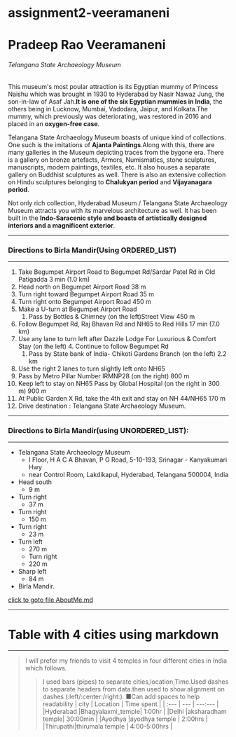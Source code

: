 # assignment2-veeramaneni
# Pradeep Rao Veeramaneni
###### Telangana State Archaeology Museum

This museum's most poular attraction is its Egyptian mummy of Princess Naishu which was brought in 1930 to Hyderabad by Nasir Nawaz Jung, the son-in-law of Asaf Jah.**It is one of the six Egyptian mummies in India**, the others being in Lucknow, Mumbai, Vadodara, Jaipur, and Kolkata.The mummy, which previously was deteriorating, was restored in 2016 and placed in an __oxygen-free case__.

Telangana State Archaeology Museum boasts of unique kind of collections. One such is the imitations of __Ajanta Paintings__.Along with this, there are many galleries in the Museum depicting traces from the bygone era. There is a gallery on bronze artefacts, Armors, Numismatics, stone sculptures, manuscripts, modern paintings, textiles, etc. It also houses a separate gallery on Buddhist sculptures as well. There is also an extensive collection on Hindu sculptures belonging to __Chalukyan period__ and __Vijayanagara period__.

Not only rich collection, Hyderabad Museum / Telangana State Archaeology Museum attracts you with its marvelous architecture as well. It has been built in the **Indo-Saracenic style and boasts of artistically designed interiors and a magnificent exterior**.

*****
### Directions to Birla Mandir(Using ORDERED_LIST)
__________
1. Take Begumpet Airport Road to Begumpet Rd/Sardar Patel Rd in Old Patigadda 3 min (1.0 km)
2. Head north on Begumpet Airport Road 38 m
3. Turn right toward Begumpet Airport Road 35 m
4. Turn right onto Begumpet Airport Road 450 m
5. Make a U-turn at Begumpet Airport Road
     1. Pass by Bottles & Chimney (on the left)Street View 450 m
6. Follow Begumpet Rd, Raj Bhavan Rd and NH65 to Red Hills 17 min (7.0 km)
7. Use any lane to turn left after Dazzle Lodge For Luxurious & Comfort Stay (on the left)
   4. Continue to follow Begumpet Rd
   1. Pass by State bank of India- Chikoti Gardens Branch (on the left) 2.2 km
18. Use the right 2 lanes to turn slightly left onto NH65 
   1. Pass by Metro Pillar Number IRMNP28 (on the right) 800 m
9. Keep left to stay on NH65 Pass by Global Hospital (on the right in 300 m) 900 m
10. At Public Garden X Rd, take the 4th exit and stay on NH 44/NH65 170 m
8. Drive destination : Telangana State Archaeology Museum.

--------
### Directions to Birla Mandir(using UNORDERED_LIST):
******
* Telangana State Archaeology Museum
  * I Floor, H A C A Bhavan, P G Road, 5-10-193, Srinagar - Kanyakumari Hwy
  * near Control Room, Lakdikapul, Hyderabad, Telangana 500004, India
* Head south
   * 9 m
* Turn right
   * 37 m
* Turn right
   * 150 m
* Turn right
   * 23 m
* Turn left
   * 270 m
   * Turn right
   * 220 m
* Sharp left
   * 84 m
* Birla Mandir.


[click to goto file AboutMe.md](https://github.com/pradeepveeramaneni/assignment2-veeramaneni/blob/9eeb6c7559d43362988ed48ecc1658bf8cc27285/AboutMe.md)

_________

# Table with 4 cities using markdown
------

>I will prefer my friends to visit 4 temples in four different cities in India which follows.
>>I used bars (pipes) to separate cities,location,Time.Used dashes to separate headers from data.then used to show alignment on dashes 
(:left/:center:/right:).
■Can add spaces to help readability
|  city    |      Location    |    Time spent |
|  :---    |       ---        |   ---:---     |
|Hyderabad |Bhagyalaxmi_temple|    1:00hr     |
|Delhi     |aksharadham temple|    30:00min   |
|Ayodhya   |ayodhya temple    |    2:00hrs    |
|Thirupathi|thirumala temple  |  4:00-5:00hrs |


